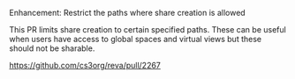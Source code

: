 Enhancement: Restrict the paths where share creation is allowed

This PR limits share creation to certain specified paths. These can be useful
when users have access to global spaces and virtual views but these should not
be sharable.

https://github.com/cs3org/reva/pull/2267